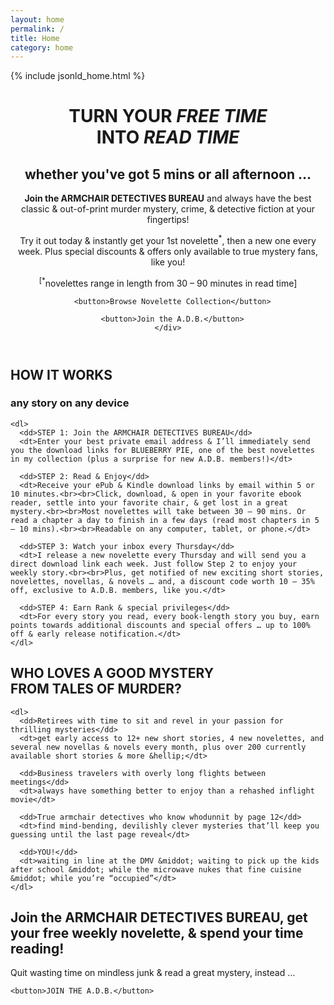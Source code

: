 ```yaml
---
layout: home
permalink: /
title: Home
category: home
---
```


{% include jsonld_home.html %}


<div class="{{ page.title }} homepage dmhp" >

  <header>
    <div>
      <h1>TURN YOUR <em>FREE TIME</em><br>INTO <em>READ TIME</em></h1>
      <h2>whether you've got 5 mins or all afternoon &hellip;</h2>
      <p><strong>Join the ARMCHAIR DETECTIVES BUREAU</strong> and always have the best classic &amp; out-of-print murder mystery, crime, &amp; detective fiction at your fingertips!</p>
      <p>Try it out today &amp; instantly get your 1st novelette<sup>*</sup>, then a new one every week. Plus special discounts &amp; offers only available to true mystery fans, like you!</p>
      <p class="small"><sup>[*</sup>novelettes range in length from 30 &ndash; 90 minutes in read time]</p>
      
      <button>Browse Novelette Collection</button>
      
      <button>Join the A.D.B.</button>
    </div>
  </header>

  <section class="trustbar">

  </section>

  <section class="how-it-works">
    <h2>HOW IT WORKS</h2>
    <h3>any story on any device</h3>

    <dl>
      <dd>STEP 1: Join the ARMCHAIR DETECTIVES BUREAU</dd>
      <dt>Enter your best private email address & I’ll immediately send you the download links for BLUEBERRY PIE, one of the best novelettes in my collection (plus a surprise for new A.D.B. members!)</dt>
     
      <dd>STEP 2: Read & Enjoy</dd>
      <dt>Receive your ePub & Kindle download links by email within 5 or 10 minutes.<br><br>Click, download, & open in your favorite ebook reader, settle into your favorite chair, & get lost in a great mystery.<br><br>Most novelettes will take between 30 – 90 mins. Or read a chapter a day to finish in a few days (read most chapters in 5 – 10 mins).<br><br>Readable on any computer, tablet, or phone.</dt>

      <dd>STEP 3: Watch your inbox every Thursday</dd>
      <dt>I release a new novelette every Thursday and will send you a direct download link each week. Just follow Step 2 to enjoy your weekly story.<br><br>Plus, get notified of new exciting short stories, novelettes, novellas, & novels … and, a discount code worth 10 – 35% off, exclusive to A.D.B. members, like you.</dt>

      <dd>STEP 4: Earn Rank & special privileges</dd>
      <dt>For every story you read, every book-length story you buy, earn points towards additional discounts and special offers … up to 100% off & early release notification.</dt>
    </dl>

  </section>

  <section>
    <h2>WHO LOVES A GOOD MYSTERY<br>FROM TALES OF MURDER?</h2>

    <dl>
      <dd>Retirees with time to sit and revel in your passion for thrilling mysteries</dd>
      <dt>get early access to 12+ new short stories, 4 new novelettes, and several new novellas & novels every month, plus over 200 currently available short stories & more &hellip;</dt>

      <dd>Business travelers with overly long flights between meetings</dd>
      <dt>always have something better to enjoy than a rehashed inflight movie</dt>

      <dd>True armchair detectives who know whodunnit by page 12</dd>
      <dt>find mind-bending, devilishly clever mysteries that’ll keep you guessing until the last page reveal</dt>

      <dd>YOU!</dd>
      <dt>waiting in line at the DMV &middot; waiting to pick up the kids after school &middot; while the microwave nukes that fine cuisine &middot; while you’re “occupied”</dt>
    </dl>
  </section>

  <section>
    <h2 class="h1">Join the ARMCHAIR DETECTIVES BUREAU, get your free weekly novelette, &amp; spend your time reading!</h2>
    <p>Quit wasting time on mindless junk &amp; read a great mystery, instead &hellip;</p>

    <button>JOIN THE A.D.B.</button>
  </section>
  

</div> <!-- end div homepage -->

